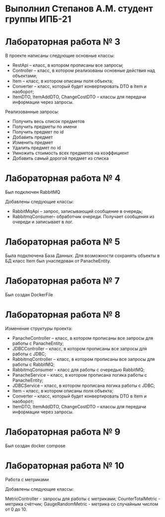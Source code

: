 # Выполнил Степанов А.М. студент группы ИПБ-21

# Лабораторная работа № 3

В проекте написаны следующие основные классы:
* RestApi – класс, в котором прописаны все запросы;
* Controller – класс, в котором реализованы основные действия над объектами;
* Item – класс, в котором описаны поля объекта;
* Converter – класс, который будет конвертировать DTO в Item и наоборот;
* ItemDTO, ItemAddDTO, ChangeCostDTO – классы для передачи информации через запросы.

Реализованные запросы:
* Получить весь список предметов
* Получить предметы по имени
* Получить предмет по id
* Добавить предмет
* Изменить предмет
* Удалить предмет по id
* Умножить стоимость всех предметов на коэффициент
* Добавить самый дорогой предмет из списка

# Лабораторная работа № 4

Был подключен RabbitMQ

Добавлены следующие классы:
* RabbitMqApi – запрос, записывающий сообщение в очередь;
* RabbitmqConsumer– обработчик очереди. Получает сообщения из очереди и записывает в лог.

# Лабораторная работа № 5

Была подключена База Данных.
Для возможности сохранять объекты в БД класс Item был унаследован от PanacheEntity. 

# Лабораторная работа № 7

Был создан DockerFile

# Лабораторная работа № 8

Изменение структуры проекта:
* PanacheController – класс, в котором прописаны все запросы  для работы с PanacheEntity;
* JDBCController – класс, в котором прописаны все запросы для работы с JDBC;
* RabbitmqController – класс, в котором прописаны все запросы для работы с RabbitMQ;
* RabbitmqConsumer - класс для работы с очередью RabbitMQ;
* PanacheService – класс, в котором прописана логика работы с PanacheEntity;
* JDBCService – класс, в котором прописана логика работы с JDBC;
* Item – класс, в котором описаны поля объекта;
* Converter – класс, который будет конвертировать DTO в Item и наоборот;
* ItemDTO, ItemAddDTO, ChangeCostDTO – классы для передачи информации через запросы.

# Лабораторная работа № 9

Был создан docker compose

# Лабораторная работа № 10

Работа с метриками

Добавлены следующие классы:

MetricController - запросы для работы с метриками;
CounterTotalMetric - метрика счётчик;
GaugeRandomMetric - метрика со случайным числом от 0 до 10.